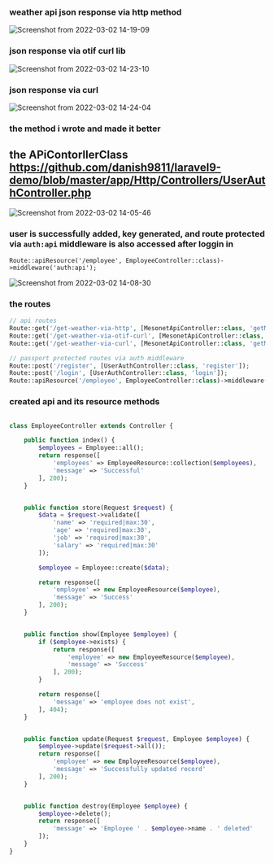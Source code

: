 

### weather api json response via http method
![Screenshot from 2022-03-02 14-19-09](https://user-images.githubusercontent.com/100212323/156332503-6a4b4b3b-21f5-4e4d-9f76-bbaad8fb882c.png)

### json response via otif curl lib
![Screenshot from 2022-03-02 14-23-10](https://user-images.githubusercontent.com/100212323/156332933-97eabd75-b0ba-45b6-84f5-0dabc0fab670.png)

### json response via curl 
![Screenshot from 2022-03-02 14-24-04](https://user-images.githubusercontent.com/100212323/156333093-e11a31ac-f338-4371-9017-4c287d0e18ff.png)



### the method i wrote and made it better
## the APiContorllerClass https://github.com/danish9811/laravel9-demo/blob/master/app/Http/Controllers/UserAuthController.php

![Screenshot from 2022-03-02 14-05-46](https://user-images.githubusercontent.com/100212323/156330131-408cdf59-95ef-4d30-a50e-c05cdfa1485d.png)


### user is successfully added, key generated, and route protected via `auth:api` middleware is also accessed after loggin in
`Route::apiResource('/employee', EmployeeController::class)->middleware('auth:api');`

![Screenshot from 2022-03-02 14-08-30](https://user-images.githubusercontent.com/100212323/156330493-0cd0069d-3d85-49fe-bb0b-dc578e543064.png)


### the routes
```php
// api routes
Route::get('/get-weather-via-http', [MesonetApiController::class, 'getMesonetApiResultViaHttp']);
Route::get('/get-weather-via-otif-curl', [MesonetApiController::class, 'getMesonetApiResultViaOtifCurl']);
Route::get('/get-weather-via-curl', [MesonetApiController::class, 'getMesonetApiResultViaCurl']);

// passport protected routes via auth middleware
Route::post('/register', [UserAuthController::class, 'register']);
Route::post('/login', [UserAuthController::class, 'login']);
Route::apiResource('/employee', EmployeeController::class)->middleware('auth:api');
```
### created api and its resource methods
```php

class EmployeeController extends Controller {

    public function index() {
        $employees = Employee::all();
        return response([
            'employees' => EmployeeResource::collection($employees),
            'message' => 'Successful'
        ], 200);
    }


    public function store(Request $request) {
        $data = $request->validate([
            'name' => 'required|max:30',
            'age' => 'required|max:30',
            'job' => 'required|max:30',
            'salary' => 'required|max:30'
        ]);

        $employee = Employee::create($data);

        return response([
            'employee' => new EmployeeResource($employee),
            'message' => 'Success'
        ], 200);
    }


    public function show(Employee $employee) {
        if ($employee->exists) {
            return response([
                'employee' => new EmployeeResource($employee),
                'message' => 'Success'
            ], 200);
        }

        return response([
            'message' => 'employee does not exist',
        ], 404);
    }


    public function update(Request $request, Employee $employee) {
        $employee->update($request->all());
        return response([
            'employee' => new EmployeeResource($employee),
            'message' => 'Successfully updated record'
        ], 200);
    }


    public function destroy(Employee $employee) {
        $employee->delete();
        return response([
            'message' => 'Employee ' . $employee->name . ' deleted'
        ]);
    }
}
```


